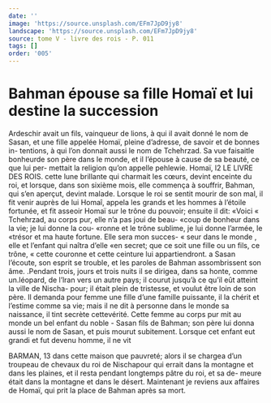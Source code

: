 ```yaml
---
date: ''
image: 'https://source.unsplash.com/EFm7JpD9jy8'
landscape: 'https://source.unsplash.com/EFm7JpD9jy8'
source: tome V - livre des rois - P. 011
tags: []
order: '005'
---
```


# Bahman épouse sa fille Homaï et lui destine la succession

Ardeschir avait un fils, vainqueur de lions, à qui il avait donné le nom de Sasan, et une fille appelée Homaï, pleine d’adresse, de savoir et de bonnes in- tentions, à qui l’on donnait aussi le nom de Tchehrzad.
Sa vue faisaitle bonheurde son père dans le monde, et il l’épouse à cause de sa beauté, ce que lui per-
mettait la religion qu’on appelle pehlewie. Homaï,
l2 LE LIVRE DES ROIS.
cette lune brillante qui charmait les cœurs, devint
enceinte du roi, et lorsque, dans son sixième mois, elle commença à souffrir, Bahman, qui s’en aperçut,
devint malade. Lorsque le roi se sentit mourir de son mal, il fit venir auprès de lui Homaî, appela les grands et les hommes à l’étoile fortunée, et fit asseoir
Homaï sur le trône du pouvoir; ensuite il dit: «Voici
« Tchehrzad, au corps pur, elle n’a pas joui de beau-
«coup de bonheur dans la vie; je lui donne la cou- «ronne et le trône sublime, je lui donne l’armée, le «trésor et ma haute fortune. Elle sera mon succes-
« seur dans le monde , elle et l’enfant qui naîtra d’elle
«en secret; que ce soit une fille ou un fils, ce trône, « cette couronne et cette ceinture lui appartiendront. a
Sasan l’écoute, son esprit se trouble, et les paroles
de Bahman assombrissent son âme. .Pendant trois,
jours et trois nuits il se dirigea, dans sa honte, comme un.léopard, de l’lran vers un autre pays; il courut jusqu’à ce qu’il eût atteint la ville de Nischa-
pour; il était plein de tristesse, et voulut être loin de son père. Il demanda pour femme une fille d’une famille puissante, il la chérit et l’estime comme sa
vie; mais il ne dit à personne dans le monde sa naissance, il tint secrète cettevérité. Cette femme
au corps pur mit au monde un bel enfant du noble - Sasan fils de Bahman; son père lui donna aussi le
nom de Sasan, et puis mourut subitement. Lorsque cet enfant eut grandi et fut devenu homme, il ne vit

BARMAN, 13 dans cette maison que pauvreté; alors il se chargea
d’un troupeau de chevaux du roi de Nischapour
qui errait dans la montagne et dans les plaines, et il resta pendant longtemps pâtre du roi, et sa de- meure était dans la montagne et dans le désert.
Maintenant je reviens aux affaires de Homaï, qui prit la place de Bahman après sa mort.
